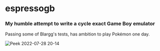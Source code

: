# espressogb

### My humble attempt to write a cycle exact Game Boy emulator

Passing some of Blargg's tests, has ambition to play Pokémon one day.

![Peek 2022-07-28 20-14](https://user-images.githubusercontent.com/56952371/181608605-ad668b9b-9c7c-4bd2-9afa-b6e0539aa9f9.gif)
